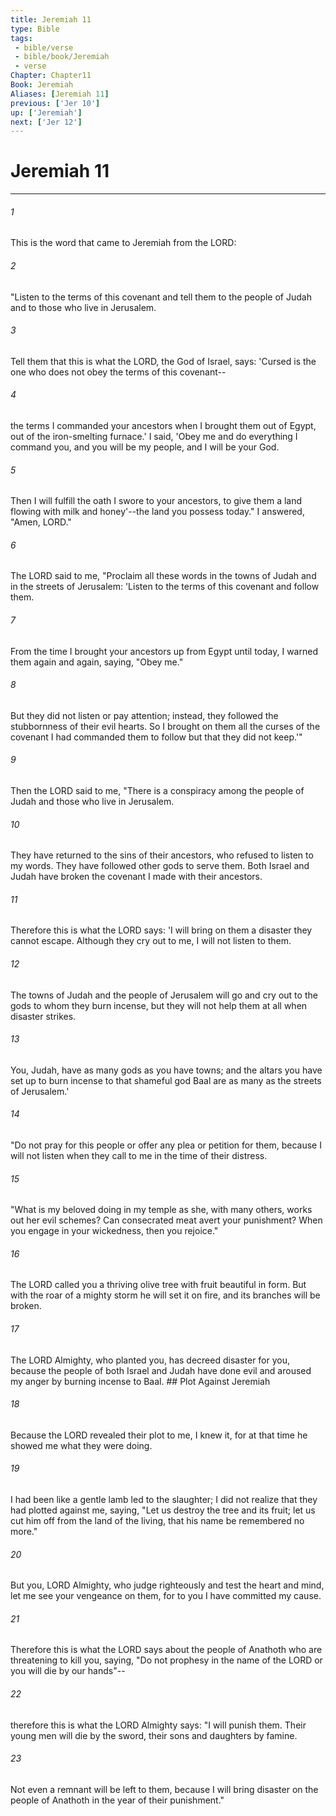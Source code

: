 ```yaml
---
title: Jeremiah 11
type: Bible
tags:
 - bible/verse
 - bible/book/Jeremiah
 - verse
Chapter: Chapter11
Book: Jeremiah
Aliases: [Jeremiah 11]
previous: ['Jer 10']
up: ['Jeremiah']
next: ['Jer 12']
---
```

# Jeremiah 11

***


###### 1 
This is the word that came to Jeremiah from the LORD: 

###### 2 
"Listen to the terms of this covenant and tell them to the people of Judah and to those who live in Jerusalem. 

###### 3 
Tell them that this is what the LORD, the God of Israel, says: 'Cursed is the one who does not obey the terms of this covenant-- 

###### 4 
the terms I commanded your ancestors when I brought them out of Egypt, out of the iron-smelting furnace.' I said, 'Obey me and do everything I command you, and you will be my people, and I will be your God. 

###### 5 
Then I will fulfill the oath I swore to your ancestors, to give them a land flowing with milk and honey'--the land you possess today." I answered, "Amen, LORD." 

###### 6 
The LORD said to me, "Proclaim all these words in the towns of Judah and in the streets of Jerusalem: 'Listen to the terms of this covenant and follow them. 

###### 7 
From the time I brought your ancestors up from Egypt until today, I warned them again and again, saying, "Obey me." 

###### 8 
But they did not listen or pay attention; instead, they followed the stubbornness of their evil hearts. So I brought on them all the curses of the covenant I had commanded them to follow but that they did not keep.'" 

###### 9 
Then the LORD said to me, "There is a conspiracy among the people of Judah and those who live in Jerusalem. 

###### 10 
They have returned to the sins of their ancestors, who refused to listen to my words. They have followed other gods to serve them. Both Israel and Judah have broken the covenant I made with their ancestors. 

###### 11 
Therefore this is what the LORD says: 'I will bring on them a disaster they cannot escape. Although they cry out to me, I will not listen to them. 

###### 12 
The towns of Judah and the people of Jerusalem will go and cry out to the gods to whom they burn incense, but they will not help them at all when disaster strikes. 

###### 13 
You, Judah, have as many gods as you have towns; and the altars you have set up to burn incense to that shameful god Baal are as many as the streets of Jerusalem.' 

###### 14 
"Do not pray for this people or offer any plea or petition for them, because I will not listen when they call to me in the time of their distress. 

###### 15 
"What is my beloved doing in my temple as she, with many others, works out her evil schemes? Can consecrated meat avert your punishment? When you engage in your wickedness, then you rejoice." 

###### 16 
The LORD called you a thriving olive tree with fruit beautiful in form. But with the roar of a mighty storm he will set it on fire, and its branches will be broken. 

###### 17 
The LORD Almighty, who planted you, has decreed disaster for you, because the people of both Israel and Judah have done evil and aroused my anger by burning incense to Baal. ## Plot Against Jeremiah 

###### 18 
Because the LORD revealed their plot to me, I knew it, for at that time he showed me what they were doing. 

###### 19 
I had been like a gentle lamb led to the slaughter; I did not realize that they had plotted against me, saying, "Let us destroy the tree and its fruit; let us cut him off from the land of the living, that his name be remembered no more." 

###### 20 
But you, LORD Almighty, who judge righteously and test the heart and mind, let me see your vengeance on them, for to you I have committed my cause. 

###### 21 
Therefore this is what the LORD says about the people of Anathoth who are threatening to kill you, saying, "Do not prophesy in the name of the LORD or you will die by our hands"-- 

###### 22 
therefore this is what the LORD Almighty says: "I will punish them. Their young men will die by the sword, their sons and daughters by famine. 

###### 23 
Not even a remnant will be left to them, because I will bring disaster on the people of Anathoth in the year of their punishment." 
